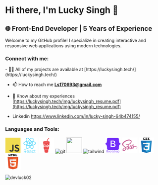 <h1>Hi there, I'm Lucky Singh 👋</h1>
<h2>🌐 Front-End Developer | 5 Years of Experience</h2>
<p>Welcome to my GitHub profile! I specialize in creating interactive and responsive web applications using modern technologies.</p>

<h3 align="left">Connect with me:</h3>
- 👨‍💻 All of my projects are available at [https://luckysingh.tech/](https://luckysingh.tech/)

- 📫 How to reach me **Ls170693@gmail.com**

- 📄 Know about my experiences [https://luckysingh.tech/img/luckysingh_resume.pdf](https://luckysingh.tech/img/luckysingh_resume.pdf)

- Linkedin https://www.linkedin.com/in/lucky-singh-64b474155/

<h3 align="left">Languages and Tools:</h3>

<span><img src="https://raw.githubusercontent.com/devicons/devicon/master/icons/javascript/javascript-original.svg" alt="javascript" width="50" height="50"/></span> 
<span><img src="https://raw.githubusercontent.com/devicons/devicon/master/icons/react/react-original-wordmark.svg" alt="react" width="50" height="50"/></span> 
<span><img src="https://raw.githubusercontent.com/devicons/devicon/master/icons/gulp/gulp-plain.svg" alt="gulp" width="50" height="50"/></span> 
<span><img src="https://www.vectorlogo.zone/logos/git-scm/git-scm-icon.svg" alt="git" width="50" height="50"/></span>
<span><img src="https://upload.wikimedia.org/wikipedia/commons/9/93/Wordpress_Blue_logo.png" alt="" width="50" height="50"></span>
<span><img src="https://www.vectorlogo.zone/logos/tailwindcss/tailwindcss-icon.svg" alt="tailwind" width="50" height="50"/></span>
<span><img src="https://raw.githubusercontent.com/devicons/devicon/master/icons/bootstrap/bootstrap-plain-wordmark.svg" alt="bootstrap" width="50" height="50"/></span> 
<span><img src="https://raw.githubusercontent.com/devicons/devicon/master/icons/sass/sass-original.svg" alt="sass" width="50" height="50"/></span> 
<span><img src="https://raw.githubusercontent.com/devicons/devicon/master/icons/css3/css3-original-wordmark.svg" alt="css3" width="50" height="50"/></span> 
<span><img src="https://raw.githubusercontent.com/devicons/devicon/master/icons/html5/html5-original-wordmark.svg" alt="html5" width="50" height="50"/></span>

<p><img align="left" src="https://github-readme-stats.vercel.app/api/top-langs?username=devluck02&show_icons=true&locale=en&layout=compact" alt="devluck02" /></p>
